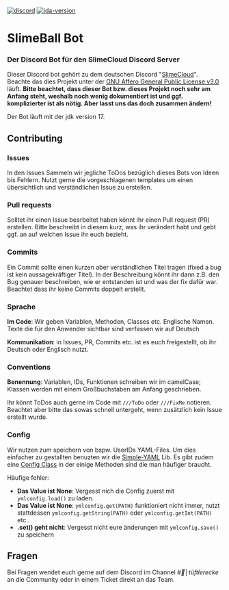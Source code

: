 [![discord](https://img.shields.io/discord/1077255218728796192?label=slimecloud&style=plastic)](https://discord.gg/slimecloud)
[![jda-version](https://img.shields.io/badge/JDA--Version-5.0.0--beta.8-blue?style=plastic)](https://github.com/DV8FromTheWorld/JDA/releases/tag/v5.0.0-beta.8)

# SlimeBall Bot

### Der Discord Bot für den SlimeCloud Discord Server

Dieser Discord bot gehört zu dem deutschen Discord "[SlimeCloud](https://discord.gg/slimecloud)". Beachte das dies Projekt unter der [GNU Affero General Public License v3.0](https://github.com/SlimeCloud/java-SlimeBot/blob/master/LICENSE) läuft.
**Bitte beachtet, dass dieser Bot bzw. dieses Projekt noch sehr am Anfang steht, weshalb noch wenig dokumentiert ist und ggf. komplizierter ist als nötig. Aber lasst uns das doch zusammen ändern!**

Der Bot läuft mit der jdk version 17.

## Contributing

### Issues

In den Issues Sammeln wir jegliche ToDos bezüglich dieses Bots von Ideen bis Fehlern. Nutzt gerne die vorgeschlagenen templates um einen übersichtlich und verständlichen Issue zu erstellen.

### Pull requests

Solltet ihr einen Issue bearbeitet haben könnt ihr einen Pull request (PR) erstellen. Bitte beschreibt in diesem kurz, was ihr verändert habt und gebt ggf. an auf welchen Issue ihr euch bezieht.

### Commits

Ein Commit sollte einen kurzen aber verständlichen Titel tragen (fixed a bug ist kein aussagekräftiger Titel). In der Beschreibung könnt ihr dann z.B. den Bug genauer beschreiben, wie er entstanden ist und was der fix dafür war.
Beachtet dass ihr keine Commits doppelt erstellt.

### Sprache

**Im Code**: Wir geben Variablen, Methoden, Classes etc. Englische Namen. Texte die für den Anwender sichtbar sind verfassen wir auf Deutsch

**Kommunikation**: in Issues, PR, Commits etc. ist es euch freigestellt, ob ihr Deutsch oder Englisch nutzt.

### Conventions

**Benennung**: Variablen, IDs, Funktionen schreiben wir im camelCase; Klassen werden mit einem Großbuchstaben am Anfang geschrieben.

Ihr könnt ToDos auch gerne im Code mit `///ToDo` oder `///FixMe` notieren. Beachtet aber bitte das sowas schnell untergeht, wenn zusätzlich kein Issue erstellt wurde.

### Config

Wir nutzen zum speichern von bspw. UserIDs YAML-Files. Um dies einfacher zu gestallten benuzten wir die [Simple-YAML](https://github.com/Carleslc/Simple-YAML/) Lib.
Es gibt zudem eine [Config Class](https://github.com/SlimeCloud/java-SlimeBot/blob/master/src/main/java/com/slimebot/utils/Config.java) in der einige Methoden sind die man häufiger braucht.

Häufige fehler:
- **Das Value ist None**: Vergesst nich die Config zuerst mit `ymlconfig.load()` zu laden.
- **Das Value ist None**: `ymlconfig.get(PATH)` funktioniert nicht immer, nutzt stattdessen `ymlconfig.getString(PATH)` oder `ymlconfig.getInt(PATH)` etc..
- **.set() geht nicht**: Vergesst nicht eure änderungen mit `ymlconfig.save()` zu speichern

## Fragen

Bei Fragen wendet euch gerne auf dem Discord im Channel *#👾│tüftlerecke* an die Community oder in einem Ticket direkt an das Team.
